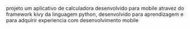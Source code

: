 projeto um aplicativo de calculadora desenvolvido para mobile atravez do framework kivy da linguagem python, desenvolvido para aprendizagem e para adquirir experiencia com desenvolvimento mobile
